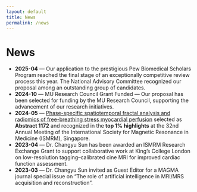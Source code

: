 ```yaml
---
layout: default
title: News
permalink: /news
---
```



# News
- **2025-04** — Our application to the prestigious Pew Biomedical Scholars Program reached the final stage of an exceptionally competitive review process this year. The National Advisory Committee recognized our proposal among an outstanding group of candidates. 
- **2024-10** — MU Research Council Grant Funded — Our proposal has been selected for funding by the MU Research Council, supporting the advancement of our research initiatives.
- **2024-05** — [Phase-specific spatiotemporal fractal analysis and radiomics of free-breathing stress myocardial perfusion](https://archive.ismrm.org/2024/1172.html) selected as **Abstract 1172** and recognized in the **top 1% highlights** at the 32nd Annual Meeting of the International Society for Magnetic Resonance in Medicine (ISMRM), Singapore.
- **2023-04** — Dr. Changyu Sun has been awarded an ISMRM Research Exchange Grant to support collaborative work at King’s College London on low-resolution tagging–calibrated cine MRI for improved cardiac function assessment.
- **2023-03** — Dr. Changyu Sun invited as Guest Editor for a MAGMA journal special issue on “The role of artificial intelligence in MRI/MRS acquisition and reconstruction”.




